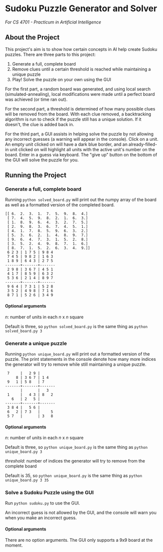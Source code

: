 # Sudoku Puzzle Generator and Solver

_For CS 4701 - Practicum in Artificial Intelligence_

## About the Project

This project's aim is to show how certain concepts in AI help create Sudoku puzzles. There are three parts to this project:

1. Generate a full, complete board
2. Remove clues until a certain threshold is reached while maintaining a unique puzzle
3. Play! Solve the puzzle on your own using the GUI

For the first part, a random board was generated, and using local search (simulated-annealing), local modifications were made until a perfect board was achieved (or time ran out).

For the second part, a threshold is determined of how many possible clues will be removed from the board. With each clue removed, a backtracking algorithm is run to check if the puzzle still has a unique solution. If it doesn't, the clue is added back in.

For the third part, a GUI assists in helping solve the puzzle by not allowing any incorrect guesses (a warning will appear in the console). Click on a unit. An empty unit clicked on will have a dark blue border, and an already-filled-in unit clicked on will highlight all units with the active unit's number on the board. Enter in a guess via keyboard. The "give up" button on the bottom of the GUI will solve the puzzle for you.

## Running the Project

### Generate a full, complete board

Running `python solved_board.py` will print out the numpy array of the board as well as a formatted version of the completed board.

```
[[ 6.  2.  3.  1.  7.  5.  9.  8.  4.]
 [ 7.  4.  5.  9.  8.  2.  1.  6.  3.]
 [ 1.  8.  9.  6.  4.  3.  2.  7.  5.]
 [ 2.  9.  8.  3.  6.  7.  4.  5.  1.]
 [ 4.  1.  7.  8.  5.  9.  6.  3.  2.]
 [ 5.  3.  6.  2.  1.  4.  8.  9.  7.]
 [ 9.  6.  4.  7.  3.  1.  5.  2.  8.]
 [ 3.  5.  2.  4.  9.  8.  7.  1.  6.]
 [ 8.  7.  1.  5.  2.  6.  3.  4.  9.]]
 6 2 3 | 1 7 5 | 9 8 4
 7 4 5 | 9 8 2 | 1 6 3
 1 8 9 | 6 4 3 | 2 7 5
-------+-------+-------
 2 9 8 | 3 6 7 | 4 5 1
 4 1 7 | 8 5 9 | 6 3 2
 5 3 6 | 2 1 4 | 8 9 7
-------+-------+-------
 9 6 4 | 7 3 1 | 5 2 8
 3 5 2 | 4 9 8 | 7 1 6
 8 7 1 | 5 2 6 | 3 4 9
```

#### Optional arguments

_n_: number of units in each _n_ x _n_ square

Default is three, so `python solved_board.py` is the same thing as `python solved_board.py 3`

### Generate a unique puzzle

Running `python unique_board.py` will print out a formatted version of the puzzle. The print statements in the console denote how many more indices the generator will try to remove while still maintaining a unique puzzle.

```
 7     |   2 9 |
     8 | 3 6 7 | 1 4
 9   1 | 5 8   | 7
-------+-------+-------
       |       |   3
 1     |   4 3 | 8   2
   6   | 2   5 |
-------+-------+-------
 3 8 4 |   5 6 |
 6   2 | 7 3   |     5
 5 7   |       | 3   8
```

#### Optional arguments

_n_: number of units in each _n_ x _n_ square

Default is three, so `python unique_board.py` is the same thing as `python unique_board.py 3`

_threshold_: number of indices the generator will try to remove from the complete board

Default is 35, so `python unique_board.py` is the same thing as `python unique_board.py 3 35`

### Solve a Sudoku Puzzle using the GUI

Run `python sudoku.py` to use the GUI.

An incorrect guess is not allowed by the GUI, and the console will warn you when you make an incorrect guess.

#### Optional arguments

There are no option arguments. The GUI only supports a 9x9 board at the moment.
